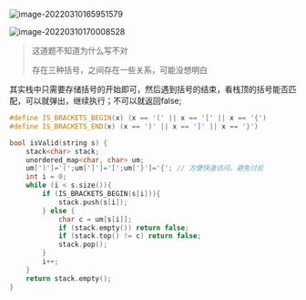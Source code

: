 ![image-20220310165951579](C:\Users\lenovo\AppData\Roaming\Typora\typora-user-images\image-20220310165951579.png)

![image-20220310170008528](C:\Users\lenovo\AppData\Roaming\Typora\typora-user-images\image-20220310170008528.png)



> 这道题不知道为什么写不对
>
> 存在三种括号，之间存在一些关系，可能没想明白





其实栈中只需要存储括号的开始即可，然后遇到括号的结束，看栈顶的括号能否匹配，可以就弹出，继续执行；不可以就返回false;

```cpp
#define IS_BRACKETS_BEGIN(x) (x == '(' || x == '[' || x == '{')
#define IS_BRACKETS_END(x) (x == ')' || x == ']' || x == '}')

bool isValid(string s) {
    stack<char> stack;
    unordered_map<char, char> um;
    um[')']='(';um[']']='[';um['}']='{'; // 方便快速访问，避免讨论
    int i = 0;
    while (i < s.size()){
        if (IS_BRACKETS_BEGIN(s[i])){
            stack.push(s[i]);
        } else {
            char c = um[s[i]];
            if (stack.empty()) return false;
            if (stack.top() != c) return false;
            stack.pop();
        }
        i++;
    }
    return stack.empty();
}
```

